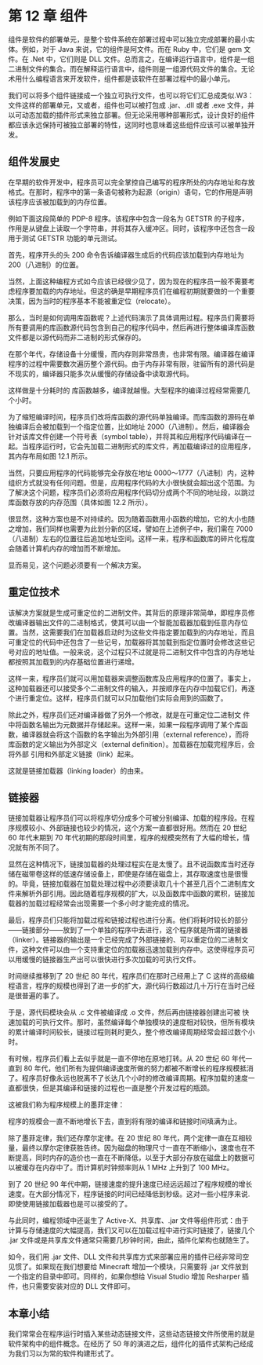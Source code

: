 # 第 12 章 组件

组件是软件的部署单元，是整个软件系统在部署过程中可以独立完成部署的最小实体。例如，对于 Java 来说，它的组件是阿文件。而在 Ruby 中，它们是 gem 文件。在 .Net 中，它们则是 DLL 文件。总而言之，在编译运行语言中，组件是一组二进制文件的集合。而在解释运行语言中，组件则是一组源代码文件的集合。无论术用什么编程语言来开发软件，组件都是该软件在部署过程中的最小单元。

我们可以将多个组件链接成一个独立可执行文件，也可以将它们汇总成类似.W3：文件这样的部署单元，又或者，组件也可以被打包成 .jar、.dll 或者 .exe 文件，并以可动态加载的插件形式来独立部署。但无论采用哪种部署形式，设计良好的组件都应该永远保持可被独立部署的特性，这同时也意味着这些组件应该可以被单独开发。

## 组件发展史

在早期的软件开发中，程序员可以完全掌控自己编写的程序所处的内存地址和存放格式。在那时，程序中的第一条语句被称为起源（origin）语句，它的作用是声明该程序应该被加载到的内存位置。

例如下面这段简单的 PDP-8 程序。该程序中包含一段名为 GETSTR 的子程序，作用是从键盘上读取一个字符串，并将其存入缓冲区。同时，该程序中还包含一段用于测试 GETSTR 功能的单元测试。

首先，程序开头的头 200 命令告诉编译器生成后的代码应该加载到内存地址为 200（八进制）的位置。

当然，上面这种编程方式如今应该已经很少见了，因为现在的程序员一般不需要考虑程序要加载的内存地址。但这的确是早期程序员们在编程初期就要做的一个重要决策，因为当时的程序基本不能被重定位（relocate）。

那么，当时是如何调用库函数呢？上述代码演示了具体调用过程。程序员们需要将所有要调用的库函数源代码包含到自己的程序代码中，然后再进行整体编译库函数文件都是以源代码而非二进制的形式保存的。

在那个年代，存储设备十分缓慢，而内存则非常昂贵，也非常有限。编译器在编译程序的过程中需要数次遍历整个源代码。由于内存非常有限，驻留所有的源代码是不现实的，编译器只能多次从缓慢的存储设备中读取源代码。

这样做是十分耗时的 库函数越多，编译就越慢。大型程序的编译过程经常需要几个小时。

为了缩短编译时间，程序员们改将库函数的源代码单独编译。而库函数的源码在单独编译后会被加载到一个指定位置，比如地址 2000（八进制）。然后，编译器会针对该库文件创建一个符号表（symbol table），并将其和应用程序代码编译在一起。当程序运行时，它会先加载二进制形式的库文件，再加载编译过的应用程序，其内存布局如图 12.1 所示。

当然，只要应用程序的代码能够完全存放在地址 0000〜1777（八进制）内，这种组织方式就没有任何问题。但是，应用程序代码的大小很快就会超出这个范围。为了解决这个问题，程序员们必须将应用程序代码切分成两个不同的地址段，以跳过库函数存放的内存范围（具体如图 12.2 所示）。

很显然，这种方案也是不对持续的。因为随着函数用小函数的增加，它的大小也随之增加，我们同样也需要为此划分新的区域，譬如在上述例子中，我们需在 7000（八进制）左右的位置往后追加地址空间。这样一来，程序和函数库的碎片化程度会随着计算机内存的增加而不断增加。

显而易见，这个问题必须要有一个解决方案。

## 重定位技术

该解决方案就是生成可重定位的二进制文件。其背后的原理非常简单，即程序员修改编译器输出文件的二进制格式，使其可以由一个智能加载器加载到任意内存位置。当然，这需要我们在加载器启动时为这些文件指定要加载到的内存地址，而且可重定位的代码中还包含了一些记号，加载器将其加载到指定位置时会修改这些记号对应的地址值。一般来说，这个过程只不过就是将二进制文件中包含的内存地址都按照其加载到的内存基础位置进行递增。

这样一来，程序员们就可以用加载器来调整函数库及应用程序的位置了。事实上，这种加载器还可以接受多个二进制文件的输入，并按顺序在内存中加载它们，再逐个进行重定位。这样，程序员们就可以只加载他们实际会用到的函数了。

除此之外，程序员们还对编译器做了另外一个修改，就是在可重定位二进制文 件中将函数名输出为元数据并存储起来。这样一来，如果一段程序调用了某个库函数，编译器就会将这个函数的名字输出为外部引用（external reference），而将库函数的定义输出为外部定义（external definition）。加载器在加载完程序后，会将外部 引用和外部定义链接（link）起来。

这就是链接加载器（linking loader）的由来。

## 链接器

链接加载器让程序员们可以将程序切分成多个可被分别编译、加载的程序段。在程序规模较小、外部链接也较少的情况，这个方案一直都很好用。然而在 20 世纪 60 年代末期到 70 年代初期的那段时间里，程序的规模突然有了大幅的增长，情况就有所不同了。

显然在这种情况下，链接加载器的处理过程实在是太慢了。且不说函数库当时还存储在磁带卷这样的低速存储设备上，即使是存储在磁盘上，其存取速度也是很慢的。毕竟，链接加载器在加载处理过程中必须要读取几十个甚至几百个二进制库文件来解析外部引用。因此随着程序规模的扩大，以及函数库中函数的累积，链接加载器的加载过程经常会出现需要一个多小时才能完成的情况。

最后，程序员们只能将加载过程和链接过程也进行分离。他们将耗时较长的部分——链接部分——放到了一个单独的程序中去进行，这个程序就是所谓的链接器（linker）。链接器的输出是一个已经完成了外部链接的、可以重定位的二进制文件，这种文件可以由一个支持重定位的加载器迅速加载到内存中。这使得程序员可以用缓慢的链接器生产出可以很快进行多次加载的可执行文件。

时间继续推移到了 20 世纪 80 年代，程序员们在那时己经用上了 C 这样的高级编程语言，程序的规模也得到了进一步的扩大，源代码行数超过几十万行在当时己经是很普遍的事了。

于是，源代码模块会从 .c 文件被编译成 .o 文件，然后再由链接器创建出可被 快速加载的可执行文件。那时，虽然编译每个单独模块的速度相对较快，但所有模块的累计编译时间较长，链接过程则耗时更久，整个修改编译周期经常会超过数个小时。

有时候，程序员们看上去似乎就是一直不停地在原地打转。从 20 世纪 60 年代一直到 80 年代，他们所有为提供编译速度所做的努力都被不断增长的程序规模抵消了。程序员好像永远也脱离不了长达几个小时的修改编译周期。程序加载的速度一直都很快，但是其编译和链接的过程也一直是整个开发过程的瓶颈。

这被我们称为程序规模上的墨菲定律：

程序的规模会一直不断地增长下去，直到将有限的编译和链接时间填满为止。

除了墨菲定律，我们还存摩尔定律。在 20 世纪 80 年代，两个定律一直在互相较量，最终以摩尔定律获胜告终。因为磁盘的物理尺寸一直在不断缩小，速度也在不断提高，同时内存的造价也一直在不断降低，以至于大部分存放在磁盘上的数据可以被缓存在内存中了。而计算机时钟频率则从 1 MHz 上升到了 100 MHz。

到了 20 世纪 90 年代中期，链接速度的提升速度已经远远超过了程序规模的增长速度。在大部分情况下，程序链接的时间已经降低到秒级。这对一些小程序来说.即使使用链接加载器也是可以接受的了。

与此同时，编程领域中还诞生了 Active-X、共享库、.jar 文件等组件形式：由于计算与存储速度的大幅提高，我们又可以在加载过程中进行实时链接了，链接几个 .jar 文件或是共享库文件通常只需要几秒钟时间，由此，插件化架构也就随生了。

如今，我们用 .jar 文件、DLL 文件和共享库方式来部署应用的插件已经非常司空见惯了。如果现在我们想要给 Minecraft 增加一个模块，只需要将 .jar 文件放到一个指定的目录中即可。同样的，如果你想给 Visual Studio 增加 Resharper 插件，也只需要安装对应的 DLL 文件即可。

## 本章小结

我们常常会在程序运行时插入某些动态链接文件，这些动态链接文件所使用的就是软件架构中的组件概念。在经历了 50 年的演进之后，组件化的插件式架构己经成为我们习以为常的软件构建形式了。
